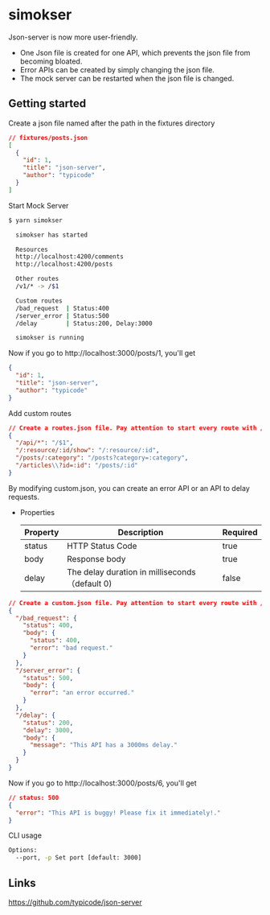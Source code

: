 # simokser

Json-server is now more user-friendly.

- One Json file is created for one API, which prevents the json file from becoming bloated.
- Error APIs can be created by simply changing the json file.
- The mock server can be restarted when the json file is changed.

## Getting started

Create a json file named after the path in the fixtures directory

```json
// fixtures/posts.json
[
  {
    "id": 1,
    "title": "json-server",
    "author": "typicode"
  }
]
```

Start Mock Server

```bash
$ yarn simokser

  simokser has started

  Resources
  http://localhost:4200/comments
  http://localhost:4200/posts

  Other routes
  /v1/* -> /$1

  Custom routes
  /bad_request  | Status:400
  /server_error | Status:500
  /delay        | Status:200, Delay:3000

  simokser is running

```

Now if you go to http://localhost:3000/posts/1, you'll get

```json
{
  "id": 1,
  "title": "json-server",
  "author": "typicode"
}
```

Add custom routes

```json
// Create a routes.json file. Pay attention to start every route with /.
{
  "/api/*": "/$1",
  "/:resource/:id/show": "/:resource/:id",
  "/posts/:category": "/posts?category=:category",
  "/articles\\?id=:id": "/posts/:id"
}
```

By modifying custom.json, you can create an error API or an API to delay requests.

- Properties

  | Property | Description                                     | Required |
  | -------- | ----------------------------------------------- | -------- |
  | status   | HTTP Status Code                                | true     |
  | body     | Response body                                   | true     |
  | delay    | The delay duration in milliseconds （default 0) | false    |

```json
// Create a custom.json file. Pay attention to start every route with /.
{
  "/bad_request": {
    "status": 400,
    "body": {
      "status": 400,
      "error": "bad request."
    }
  },
  "/server_error": {
    "status": 500,
    "body": {
      "error": "an error occurred."
    }
  },
  "/delay": {
    "status": 200,
    "delay": 3000,
    "body": {
      "message": "This API has a 3000ms delay."
    }
  }
}
```

Now if you go to http://localhost:3000/posts/6, you'll get

```json
// status: 500
{
  "error": "This API is buggy! Please fix it immediately!."
}
```

CLI usage

```bash
Options:
  --port, -p Set port [default: 3000]
```

## Links

https://github.com/typicode/json-server
